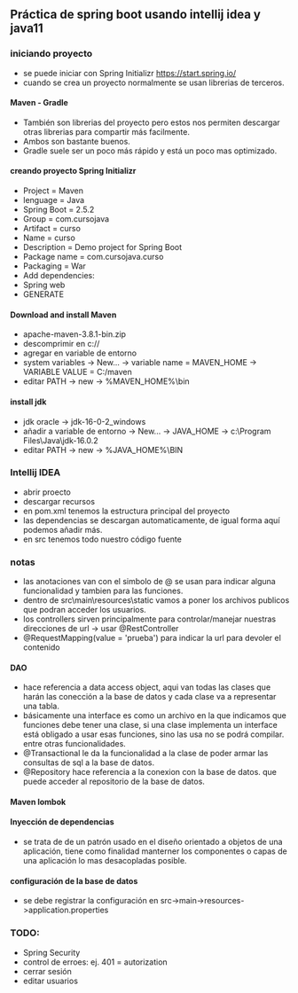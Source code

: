 ## Práctica de spring boot usando intellij idea y java11

### iniciando proyecto
* se puede iniciar con Spring Initializr https://start.spring.io/
* cuando se crea un proyecto normalmente se usan librerias de terceros.
#### Maven - Gradle
* También son librerias del proyecto pero estos nos permiten descargar otras librerias para compartir más facilmente.
* Ambos son bastante buenos.
* Gradle suele ser un poco más rápido y está un poco mas optimizado.

#### creando proyecto Spring Initializr
* Project      = Maven
* lenguage     = Java
* Spring Boot  = 2.5.2
* Group        = com.cursojava
* Artifact     = curso
* Name         = curso
* Description  = Demo project for Spring Boot
* Package name = com.cursojava.curso
* Packaging    = War
* Add dependencies:
* Spring web
* GENERATE

#### Download and install Maven
* apache-maven-3.8.1-bin.zip
* descomprimir en c://
* agregar en variable de entorno
* system variables -> New... -> variable name = MAVEN_HOME -> VARIABLE VALUE = C:/maven
* editar PATH -> new -> %MAVEN_HOME%\bin

#### install jdk
* jdk oracle -> jdk-16-0-2_windows
* añadir a variable de entorno -> New... -> JAVA_HOME -> c:\Program Files\Java\jdk-16.0.2
* editar PATH -> new -> %JAVA_HOME%\BIN

### Intellij IDEA
* abrir proecto
* descargar recursos
* en pom.xml tenemos la estructura principal del proyecto 
* las dependencias se descargan automaticamente, de igual forma aquí podemos añadir más.
* en src tenemos todo nuestro código fuente

### notas
* las anotaciones van con el simbolo de @ se usan para indicar alguna funcionalidad y tambien para las funciones.
* dentro de src\main\resources\static vamos a poner los archivos publicos que podran acceder los usuarios.
* los controllers sirven principalmente para controlar/manejar nuestras direcciones de url -> usar @RestController
* @RequestMapping(value = 'prueba') para indicar la url para devoler el contenido
#### DAO
* hace referencia a data access object, aqui van todas las clases que harán las conección a la base de datos y cada clase va a representar una tabla.
* básicamente una interface es como un archivo en la que indicamos que funciones debe tener una clase, si una clase implementa un interface está obligado a usar esas funciones, sino las usa no se podrá compilar. entre otras funcionalidades.
* @Transactional le da la funcionalidad a la clase de poder armar las consultas de sql a la base de datos.
* @Repository hace referencia a la conexion con la base de datos. que puede acceder al repositorio de la base de datos.
#### Maven lombok

#### Inyección de dependencias 
* se trata de de un patrón usado en el diseño orientado a objetos de una aplicación, tiene como finalidad manterner los componentes o capas de una aplicación lo mas desacopladas posible.

#### configuración de la base de datos
* se debe registrar la configuración en src->main->resources->application.properties

### TODO:
* Spring Security
* control de erroes: ej. 401 = autorization
* cerrar sesión
* editar usuarios
